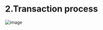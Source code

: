 # 2.Transaction process

![image](https://git.allpayx.com/OpenAPI/b2c/raw/master/images/pc_flowsheet.png)